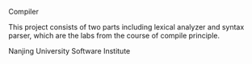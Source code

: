 Compiler

This project consists of two parts including lexical analyzer and syntax parser, which are the labs from the course of compile principle.

Nanjing University Software Institute
